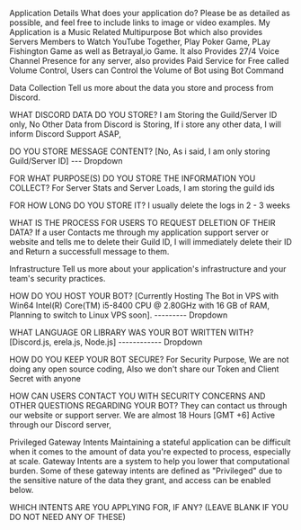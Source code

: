 Application Details
What does your application do? Please be as detailed as possible, and feel free to include links to image or video examples.
My Application is a Music Related Multipurpose Bot which also provides Servers Members to Watch YouTube Together, Play Poker Game, PLay Fishington Game as well as Betrayal,io Game.
It also Provides 27/4 Voice Channel Presence for any server, also provides Paid Service for Free called Volume Control, Users can Control the Volume of Bot using Bot Command



Data Collection
Tell us more about the data you store and process from Discord.

WHAT DISCORD DATA DO YOU STORE?
I am Storing the Guild/Server ID only, No Other Data from Discord is Storing, If i store any other data, I will inform Discord Support ASAP,


DO YOU STORE MESSAGE CONTENT?
[No, As i said, I am only storing Guild/Server ID] ---   Dropdown


FOR WHAT PURPOSE(S) DO YOU STORE THE INFORMATION YOU COLLECT?
For Server Stats and Server Loads, I am storing the guild ids


FOR HOW LONG DO YOU STORE IT?
I usually delete the logs in 2 - 3 weeks

WHAT IS THE PROCESS FOR USERS TO REQUEST DELETION OF THEIR DATA?
If a user Contacts me through my application support server or website and tells me to delete their Guild ID, I will immediately delete their ID and Return a successfull message to them.


Infrastructure
Tell us more about your application's infrastructure and your team's security practices.

HOW DO YOU HOST YOUR BOT?
[Currently Hosting The Bot in VPS with Win64 Intel(R) Core(TM) i5-8400 CPU @ 2.80GHz with 16 GB of RAM, Planning to switch to Linux VPS soon]. --------- Dropdown

WHAT LANGUAGE OR LIBRARY WAS YOUR BOT WRITTEN WITH?
[Discord.js, erela.js, Node.js] ------------ Dropdown

HOW DO YOU KEEP YOUR BOT SECURE?
For Security Purpose, We are not doing any open source coding, Also we don't share our Token and Client Secret with anyone

HOW CAN USERS CONTACT YOU WITH SECURITY CONCERNS AND OTHER QUESTIONS REGARDING YOUR BOT?
They can contact us through our website or support server.
We are almost 18 Hours [GMT +6] Active through our Discord server, 


Privileged Gateway Intents
Maintaining a stateful application can be difficult when it comes to the amount of data you're expected to process, especially at scale. Gateway Intents are a system to help you lower that computational burden. Some of these gateway intents are defined as "Privileged" due to the sensitive nature of the data they grant, and access can be enabled below.

WHICH INTENTS ARE YOU APPLYING FOR, IF ANY? (LEAVE BLANK IF YOU DO NOT NEED ANY OF THESE)